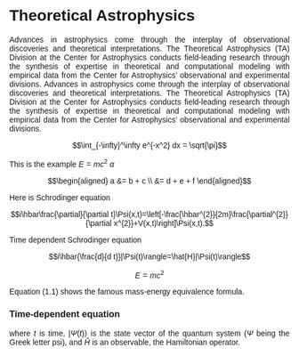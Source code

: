 <style>
    @import url('https://fonts.cdnfonts.com/css/latin-modern-roman');

    body {
        font-family: 'LMRoman10', sans-serif;
        text-align: justify;
    } 

    span.katex {
        font-size: 1em;
    }
</style>

# **Theoretical Astrophysics**

Advances in astrophysics come through the interplay of observational discoveries and theoretical interpretations. The Theoretical Astrophysics (TA) Division at the Center for Astrophysics conducts field-leading research through the synthesis of expertise in theoretical and computational modeling with empirical data from the Center for Astrophysics’ observational and experimental divisions. Advances in astrophysics come through the interplay of observational discoveries and theoretical interpretations. The Theoretical Astrophysics (TA) Division at the Center for Astrophysics conducts field-leading research through the synthesis of expertise in theoretical and computational modeling with empirical data from the Center for Astrophysics’ observational and experimental divisions.

$$\int_{-\infty}^\infty e^{-x^2} dx = \sqrt{\pi}$$

This is the example $E=mc^2$ $\alpha$

$$\begin{aligned}
a &= b + c \\
  &= d + e + f
\end{aligned}$$

Here is Schrodinger equation

$$i\hbar\frac{\partial}{\partial t}\Psi(x,t)=\left[-\frac{\hbar^{2}}{2m}\frac{\partial^{2}}{\partial x^{2}}+V(x,t)\right]\Psi(x,t).$$

Time dependent Schrodinger equation

$$i\hbar{\frac{d}{d t}}|\Psi(t)\rangle=\hat{H}|\Psi(t)\rangle$$

$$\begin{equation}
E=mc^2 \tag{1.1}
\end{equation}$$

Equation (1.1) shows the famous mass-energy equivalence formula.

### **Time-dependent equation**

where $t$ is time, ${\displaystyle \vert \Psi (t)\rangle }$ is the state vector of the quantum system ($\Psi$ being the Greek letter psi), and ${\hat {H}}$ is an observable, the Hamiltonian operator. 
